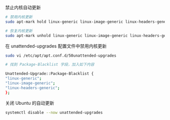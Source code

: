 禁止内核自动更新

```bash
# 禁用内核更新
sudo apt-mark hold linux-generic linux-image-generic linux-headers-generic

# 恢复内核更新
sudo apt-mark unhold linux-generic linux-image-generic linux-headers-generic
```

在 unattended-upgrades 配置文件中禁用内核更新

```bash
sudo vi /etc/apt/apt.conf.d/50unattended-upgrades

# 找到 Package-Blacklist 字段，加入如下内容

Unattended-Upgrade::Package-Blacklist {
"linux-generic";
"linux-image-generic";
"linux-headers-generic";
};
```

关闭 Ubuntu 的自动更新

```bash
systemctl disable --now unattended-upgrades
```

